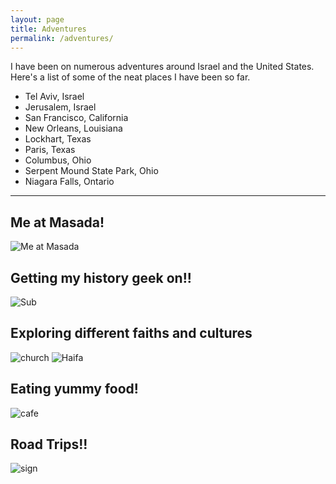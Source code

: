 ```yaml
---
layout: page
title: Adventures
permalink: /adventures/
---
```

I have been on numerous adventures around Israel and the United States. Here's a list of some of the neat places I have been so far.
* Tel Aviv, Israel
* Jerusalem, Israel
* San Francisco, California
* New Orleans, Louisiana
* Lockhart, Texas
* Paris, Texas
* Columbus, Ohio
* Serpent Mound State Park, Ohio
* Niagara Falls, Ontario

---
## Me at Masada!
![Me at Masada](https://instagram.frix7-1.fna.fbcdn.net/v/t51.2885-15/e35/13320288_284769505199060_1199849675_n.jpg?_nc_ht=instagram.frix7-1.fna.fbcdn.net&_nc_cat=108&se=8&oh=afcedac170cdf857f607ff52b52dbbcb&oe=5E1A3869&ig_cache_key=MTI2NzQxOTkxNzQzNjI4NDYxNQ%3D%3D.2)

## Getting my history geek on!!
![Sub](https://pbs.twimg.com/media/EFaMOyjWkAEX5or.jpg:large)

## Exploring different faiths and cultures
![church](https://pbs.twimg.com/media/EFaM-JSX4AU5j9G.jpg:large)
![Haifa](https://pbs.twimg.com/media/EFaNpVVXYAIrCQg.jpg:large)

## Eating yummy food!
![cafe](https://pbs.twimg.com/media/EFaOI90XUAAiOWV.jpg:large)

## Road Trips!!
![sign](https://pbs.twimg.com/media/EFaNsZeXYAA2fl3.jpg:large)
